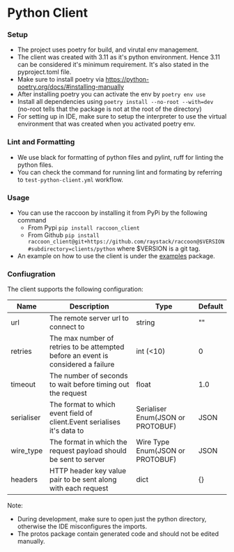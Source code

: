 # Python Client

### Setup
- The project uses poetry for build, and virutal env management.
- The client was created with 3.11 as it's python environment. Hence 3.11 can be considered it's minimum requirement. It's also stated in the pyproject.toml file.
- Make sure to install poetry via https://python-poetry.org/docs/#installing-manually
- After installing poetry you can activate the env by `poetry env use`
- Install all dependencies using `poetry install --no-root --with=dev` (no-root tells that the package is not at the root of the directory)
- For setting up in IDE, make sure to setup the interpreter to use the virtual environment that was created when you activated poetry env.

### Lint and Formatting
- We use black for formatting of python files and pylint, ruff for linting the python files.
- You can check the command for running lint and formating by referring to `test-python-client.yml` workflow.

### Usage
- You can use the raccoon by installing it from PyPi by the following command
  - From Pypi
  ```pip install raccoon_client``` 
  - From Github 
  ```pip install raccoon_client@git+https://github.com/raystack/raccoon@$VERSION#subdirectory=clients/python```
    where $VERSION is a git tag.
- An example on how to use the client is under the [examples](examples) package.

### Confiugration
The client supports the following configuration:

| Name    | Description                                                                       | Type                              | Default |
|---------|-----------------------------------------------------------------------------------|-----------------------------------|---------|
| url     | The remote server url to connect to                                               | string                            | ""      |
| retries | The max number of retries to be attempted before an event is considered a failure | int (<10)                         | 0       |
| timeout | The number of seconds to wait before timing out the request                       | float                             | 1.0     |
| serialiser | The format to which event field of client.Event serialises it's data to           | Serialiser Enum(JSON or PROTOBUF) | JSON    |
|wire_type | The format in which the request payload should be sent to server                  | Wire Type Enum(JSON or PROTOBUF)  | JSON | 
| headers | HTTP header key value pair to be sent along with each request | dict                              | {} |


Note: 
- During development, make sure to open just the python directory, otherwise the IDE misconfigures the imports.
- The protos package contain generated code and should not be edited manually.

